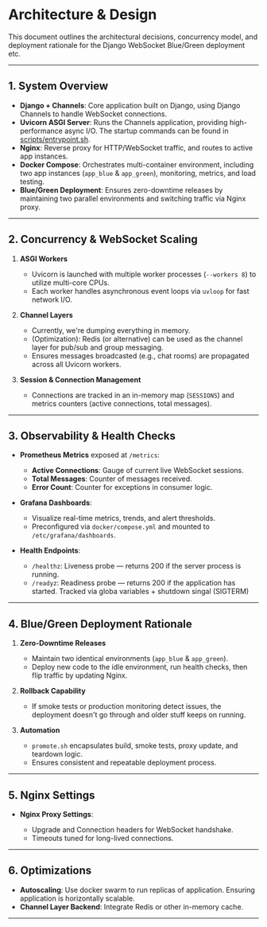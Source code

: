 # Architecture & Design

This document outlines the architectural decisions, concurrency model, and
deployment rationale for the Django WebSocket Blue/Green deployment etc.

---

## 1. System Overview

* **Django + Channels**: Core application built on Django, using Django
  Channels to handle WebSocket connections.
* **Uvicorn ASGI Server**: Runs the Channels application, providing
  high-performance async I/O. The startup commands can be found in
  [scripts/entrypoint.sh](entrypoint.sh).
* **Nginx**: Reverse proxy for HTTP/WebSocket traffic, and routes to active
  app instances.
* **Docker Compose**: Orchestrates multi-container environment, including two
  app instances (`app_blue` & `app_green`), monitoring, metrics, and load
  testing.
* **Blue/Green Deployment**: Ensures zero-downtime releases by maintaining two
  parallel environments and switching traffic via Nginx proxy.

---

## 2. Concurrency & WebSocket Scaling

1. **ASGI Workers**

   * Uvicorn is launched with multiple worker processes (`--workers 8`) to
     utilize multi-core CPUs.
   * Each worker handles asynchronous event loops via `uvloop` for fast network
     I/O.

2. **Channel Layers**

   * Currently, we're dumping everything in memory.
   * (Optimization): Redis (or alternative) can be used as the channel layer
     for pub/sub and group messaging.
   * Ensures messages broadcasted (e.g., chat rooms) are propagated across all
     Uvicorn workers.

3. **Session & Connection Management**

   * Connections are tracked in an in-memory map (`SESSIONS`) and metrics
     counters (active connections, total messages).

---

## 3. Observability & Health Checks

* **Prometheus Metrics** exposed at `/metrics`:

  * **Active Connections**: Gauge of current live WebSocket sessions.
  * **Total Messages**: Counter of messages received.
  * **Error Count**: Counter for exceptions in consumer logic.

* **Grafana Dashboards**:

  * Visualize real-time metrics, trends, and alert thresholds.
  * Preconfigured via `docker/compose.yml` and mounted to `/etc/grafana/dashboards`.

* **Health Endpoints**:

  * `/healthz`: Liveness probe — returns 200 if the server process is running.
  * `/readyz`: Readiness probe — returns 200 if the application has started.
    Tracked via globa variables + shutdown singal (SIGTERM)

---

## 4. Blue/Green Deployment Rationale

1. **Zero-Downtime Releases**

   * Maintain two identical environments (`app_blue` & `app_green`).
   * Deploy new code to the idle environment, run health checks, then flip
     traffic by updating Nginx.

2. **Rollback Capability**

   * If smoke tests or production monitoring detect issues, the deployment
     doesn't go through and older stuff keeps on running.

3. **Automation**

   * `promote.sh` encapsulates build, smoke tests, proxy update, and teardown
     logic.
   * Ensures consistent and repeatable deployment process.

---

## 5. Nginx Settings

* **Nginx Proxy Settings**:

  * Upgrade and Connection headers for WebSocket handshake.
  * Timeouts tuned for long-lived connections.

---

## 6. Optimizations

* **Autoscaling**: Use docker swarm to run replicas of application. Ensuring
  application is horizontally scalable.
* **Channel Layer Backend**: Integrate Redis or other in-memory cache.

---
